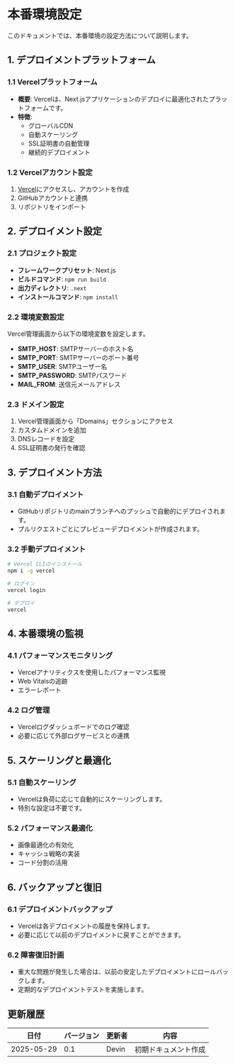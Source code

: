 # 本番環境設定

このドキュメントでは、本番環境の設定方法について説明します。

## 1. デプロイメントプラットフォーム

### 1.1 Vercelプラットフォーム
- **概要**: Vercelは、Next.jsアプリケーションのデプロイに最適化されたプラットフォームです。
- **特徴**: 
  - グローバルCDN
  - 自動スケーリング
  - SSL証明書の自動管理
  - 継続的デプロイメント

### 1.2 Vercelアカウント設定
1. [Vercel](https://vercel.com/)にアクセスし、アカウントを作成
2. GitHubアカウントと連携
3. リポジトリをインポート

## 2. デプロイメント設定

### 2.1 プロジェクト設定
- **フレームワークプリセット**: Next.js
- **ビルドコマンド**: `npm run build`
- **出力ディレクトリ**: `.next`
- **インストールコマンド**: `npm install`

### 2.2 環境変数設定
Vercel管理画面から以下の環境変数を設定します。

- **SMTP_HOST**: SMTPサーバーのホスト名
- **SMTP_PORT**: SMTPサーバーのポート番号
- **SMTP_USER**: SMTPユーザー名
- **SMTP_PASSWORD**: SMTPパスワード
- **MAIL_FROM**: 送信元メールアドレス

### 2.3 ドメイン設定
1. Vercel管理画面から「Domains」セクションにアクセス
2. カスタムドメインを追加
3. DNSレコードを設定
4. SSL証明書の発行を確認

## 3. デプロイメント方法

### 3.1 自動デプロイメント
- GitHubリポジトリのmainブランチへのプッシュで自動的にデプロイされます。
- プルリクエストごとにプレビューデプロイメントが作成されます。

### 3.2 手動デプロイメント
```bash
# Vercel CLIのインストール
npm i -g vercel

# ログイン
vercel login

# デプロイ
vercel
```

## 4. 本番環境の監視

### 4.1 パフォーマンスモニタリング
- Vercelアナリティクスを使用したパフォーマンス監視
- Web Vitalsの追跡
- エラーレポート

### 4.2 ログ管理
- Vercelログダッシュボードでのログ確認
- 必要に応じて外部ログサービスとの連携

## 5. スケーリングと最適化

### 5.1 自動スケーリング
- Vercelは負荷に応じて自動的にスケーリングします。
- 特別な設定は不要です。

### 5.2 パフォーマンス最適化
- 画像最適化の有効化
- キャッシュ戦略の実装
- コード分割の活用

## 6. バックアップと復旧

### 6.1 デプロイメントバックアップ
- Vercelは各デプロイメントの履歴を保持します。
- 必要に応じて以前のデプロイメントに戻すことができます。

### 6.2 障害復旧計画
- 重大な問題が発生した場合は、以前の安定したデプロイメントにロールバックします。
- 定期的なデプロイメントテストを実施します。

## 更新履歴

| 日付 | バージョン | 更新者 | 内容 |
|------|------------|--------|------|
| 2025-05-29 | 0.1 | Devin | 初期ドキュメント作成 |
